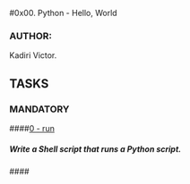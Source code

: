 #0x00. Python - Hello, World

### AUTHOR:
Kadiri Victor.

## TASKS
### MANDATORY
####[0 - run]()
#####	Write a Shell script that runs a Python script.
####[]()
#####
